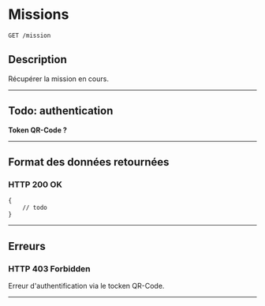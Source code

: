 # Missions

    GET /mission

## Description
Récupérer la mission en cours.

***

## Todo: authentication
**Token QR-Code ?**

***

## Format des données retournées

### HTTP 200 OK

```
{
    // todo
}
```

***

## Erreurs

### HTTP 403 Forbidden
Erreur d'authentification via le tocken QR-Code.

***
